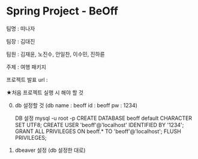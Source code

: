 # Spring Project - BeOff

팀명 : 떠나자

팀장 : 김대진

팀원 : 김재윤, 노진수, 안일찬, 이수민, 진하륜

주제 : 여행 패키지

프로젝트 발표 url : 

★처음 프로젝트 실행 시 해야 할 것

0. db 설정할 것
    (db name : beoff
    id	 : beoff
    pw   : 1234)

    DB 설정
      mysql -u root -p
      CREATE DATABASE beoff default CHARACTER SET UTF8;
      CREATE USER 'beoff'@'localhost' IDENTIFIED BY '1234';
      GRANT ALL PRIVILEGES ON beoff.* TO 'beoff'@'localhost';
      FLUSH PRIVILEGES;

1. dbeaver 설정 (db 설정한 대로)

